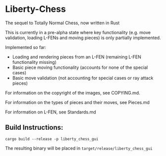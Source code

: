 # Liberty-Chess

The sequel to Totally Normal Chess, now written in Rust

This is currently in a pre-alpha state where key functionality (e.g. move validation, loading L-FENs and moving pieces) is only partially implemented.

Implemented so far:
- Loading and rendering pieces from an L-FEN (remaining L-FEN functionality missing)
- Basic piece moving functionality (accounts for none of the special cases)
- Basic move validation (not accounting for special cases or ray attack pieces)

For information on the copyright of the images, see COPYING.md.

For information on the types of pieces and their moves, see Pieces.md

For information on L-FEN, see Standards.md

## Build Instructions:

`cargo build --release -p liberty_chess_gui`

The resulting binary will be placed in `target/release/liberty_chess_gui`
